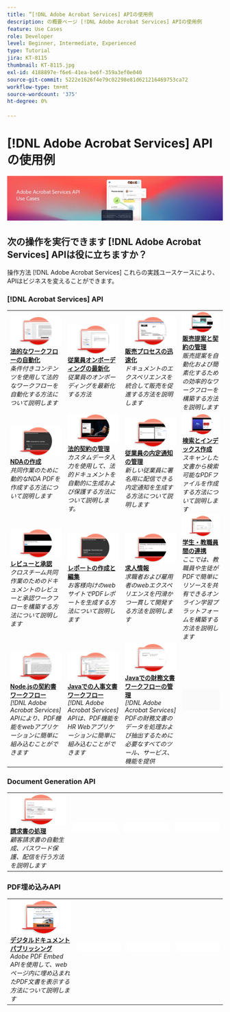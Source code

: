 ```yaml
---
title: ”[!DNL Adobe Acrobat Services] APIの使用例
description: の概要ページ [!DNL Adobe Acrobat Services] APIの使用例
feature: Use Cases
role: Developer
level: Beginner, Intermediate, Experienced
type: Tutorial
jira: KT-8115
thumbnail: KT-8115.jpg
exl-id: 4188897e-f6e6-41ea-be6f-359a3ef0e040
source-git-commit: 5222e1626f4e79c02298e81d621216469753ca72
workflow-type: tm+mt
source-wordcount: '375'
ht-degree: 0%

---
```


# [!DNL Adobe Acrobat Services] APIの使用例

![[!DNL Acrobat Services] APIユースケースのバナー](../assets/usecaseshero.jpg)

## 次の操作を実行できます [!DNL Adobe Acrobat Services] APIは役に立ちますか？

操作方法 [!DNL Adobe Acrobat Services] これらの実践ユースケースにより、APIはビジネスを変えることができます。

### [!DNL Acrobat Services] API

<table style="table-layout:fixed">
<tr>
  <td>
    <a href="automatelegalworkflows.md">
      <img alt="法的なワークフローの自動化" src="assets/automatelegal_thumb.png" />
    </a>
    <div>
    <a href="automatelegalworkflows.md"><strong>法的なワークフローの自動化</strong></a>
    </div>
    <em>条件付きコンテンツを使用して法的なワークフローを自動化する方法について説明します</em>
    <br>
  </td>
  <td>
      <a href="employeeonboarding.md">
        <img alt="従業員オンボーディングの最新化" src="assets/employee_thumb.png" />
      </a>
      <div>
      <a href="employeeonboarding.md"><strong>従業員オンボーディングの最新化</strong></a>
      </div>
      <em>従業員のオンボーディングを最新化する方法</em>
      <br>
  </td>
  <td>
      <a href="acceleratesales.md">
        <img alt="販売プロセスの迅速化" src="assets/accsales_thumb.png" />
      </a>
      <div>
      <a href="acceleratesales.md"><strong>販売プロセスの迅速化</strong></a>
      </div>
      <em>ドキュメントのエクスペリエンスを統合して販売を促進する方法を説明します</em>
      <br>
    </td>
    <td>
      <a href="sales.md">
        <img alt="販売提案と契約の管理" src="assets/sales_thumb.png" />
      </a>
      <div>
      <a href="sales.md"><strong>販売提案と契約の管理</strong></a>
      </div>
      <em>販売提案を自動化および簡素化するための効率的なワークフローを構築する方法を説明します</em>
      <br>
    </td>
</tr>
<tr>
  <td>
    <a href="nda.md">
      <img alt="NDAの作成" src="assets/nda_thumb.png" />
    </a>
    <div>
    <a href="nda.md"><strong>NDAの作成</strong></a>
    </div>
    <em>共同作業のために動的なNDA PDFを作成する方法について説明します</em>
    <br>
  </td>
  <td>
    <a href="legal.md">
      <img alt="法的契約の管理" src="assets/legal_thumb.png" />
    </a>
    <div>
    <a href="legal.md"><strong>法的契約の管理</strong></a>
    </div>
    <em>カスタムデータ入力を使用して、法的ドキュメントを自動的に生成および保護する方法について説明します。</em>
    <br>
  </td>
  <td>
    <a href="offer.md">
      <img alt="従業員の内定通知の管理" src="assets/offer_thumb.png" />
    </a>
    <div>
    <a href="offer.md"><strong>従業員の内定通知の管理</strong></a>
    </div>
    <em>新しい従業員に署名用に配信できる内定通知を生成する方法について説明します</em>
    <br>
  </td>
  <td>
    <a href="searching.md">
      <img alt="検索とインデックス作成" src="assets/searching_thumb.png" />
    </a>
    <div>
    <a href="searching.md"><strong>検索とインデックス作成</strong></a>
    </div>
    <em>スキャンした文書から検索可能なPDFファイルを作成する方法について説明します</em>
    <br>
  </td>
</tr>
<tr>
  <td>
    <a href="reviews.md">
      <img alt="レビューと承認" src="assets/reviews_thumb.png" />
    </a>
    <div>
    <a href="reviews.md"><strong>レビューと承認</strong></a>
    </div>
    <em>クロスチーム共同作業のためのドキュメントのレビューと承認ワークフローを構築する方法について説明します</em>
    <br>
  </td>
  <td>
    <a href="reportcreation.md">
      <img alt="レポートの作成と編集" src="assets/report_thumb.png" />
    </a>
    <div>
    <a href="reportcreation.md"><strong>レポートの作成と編集</strong></a>
    </div>
    <em>お客様向けのwebサイトでPDFレポートを生成する方法について説明します</em>
    <br>
  </td>
  <td>
    <a href="jobposting.md">
      <img alt="求人情報" src="assets/job_thumb.png" />
    </a>
    <div>
    <a href="jobposting.md"><strong>求人情報</strong></a>
    </div>
    <em>求職者および雇用者のwebエクスペリエンスを円滑かつ一貫して開発する方法を説明します</em>
    <br>
  </td>
  <td>
    <a href="educationcollab.md">
      <img alt="学生・教職員連携" src="assets/edu_thumb.png" />
    </a>
    <div>
    <a href="educationcollab.md"><strong>学生・教職員間の連携</strong></a>
    </div>
    <em>ここでは、教職員や生徒がPDFで簡単にリソースを共有できるオンライン学習プラットフォームを構築する方法を説明します</em>
    <br>
  </td>
</tr>
<tr>
  <td>
    <a href="AgreementWorkflowsNodejs.md">
      <img alt="Node.jsの契約書ワークフロー" src="assets/AWNjs_thumb.png" />
    </a>
    <div>
    <a href="AgreementWorkflowsNodejs.md"><strong>Node.jsの契約書ワークフロー</strong></a>
    </div>
    <em>[!DNL Adobe Acrobat Services] APIにより、PDF機能をwebアプリケーションに簡単に組み込むことができます</em>
    <br>
  </td>
  <td>
    <a href="HRAgreementWorkflowsJava.md">
      <img alt="Javaでの人事文書ワークフロー" src="assets/HRWJ_thumb.png" />
    </a>
    <div>
    <a href="HRAgreementWorkflowsJava.md"><strong>Javaでの人事文書ワークフロー</strong></a>
    </div>
    <em>[!DNL Adobe Acrobat Services] APIは、PDF機能をHR Webアプリケーションに簡単に組み込むことができます</em>
    <br>
  </td>
  <td>
    <a href="FinanceWorkflowsJava.md">
      <img alt="Javaでの財務文書ワークフローの管理" src="assets/FAWJ_thumb.png" />
    </a>
    <div>
    <a href="FinanceWorkflowsJava.md"><strong>Javaでの財務文書ワークフローの管理</strong></a>
    </div>
    <em>[!DNL Adobe Acrobat Services] PDFの財務文書のデータを処理および抽出するために必要なすべてのツール、サービス、機能を提供</em>
    <br>
  </td>
  <td>
    <img alt="スペーサー" src="../assets/GrayBanner_Placeholder.png" />
    <div>
    <br>
  </td>
</tr>
</table>

### Document Generation API

<table style="table-layout:fixed">
<tr>
  <td>
    <a href="invoices.md">
      <img alt="請求書の処理" src="assets/invoices_thumb.png" />
    </a>
    <div>
    <a href="invoices.md"><strong>請求書の処理</strong></a>
    </div>
    <em>顧客請求書の自動生成、パスワード保護、配信を行う方法を説明します</em>
    <br>
  </td>
  <td>
    <img alt="スペーサー" src="../assets/WhiteBanner_Placeholder.png" />
    <div>
    <br>
  </td>
  <td>
    <img alt="スペーサー" src="../assets/WhiteBanner_Placeholder.png" />
    <div>
    <br>
  </td>
  <td>
    <img alt="スペーサー" src="../assets/WhiteBanner_Placeholder.png" />
    <div>
    <br>
  </td>
</tr>
</table>

### PDF埋め込みAPI

<table style="table-layout:fixed">
<tr>
   <td>
    <a href="ddppdfembedapi.md">
      <img alt="デジタルドキュメントパブリッシング" src="assets/ddp_thumb.png" />
    </a>
    <div>
    <a href="ddppdfembedapi.md"><strong>デジタルドキュメントパブリッシング</strong></a>
    </div>
    <em>Adobe PDF Embed APIを使用して、webページ内に埋め込まれたPDF文書を表示する方法について説明します</em>
    <br>
  </td>
  <td>
    <img alt="スペーサー" src="../assets/WhiteBanner_Placeholder.png" />
    <div>
    <br>
  </td>
  <td>
    <img alt="スペーサー" src="../assets/WhiteBanner_Placeholder.png" />
    <div>
    <br>
  </td>
  <td>
    <img alt="スペーサー" src="../assets/WhiteBanner_Placeholder.png" />
    <div>
    <br>
  </td>
</tr>
</table>